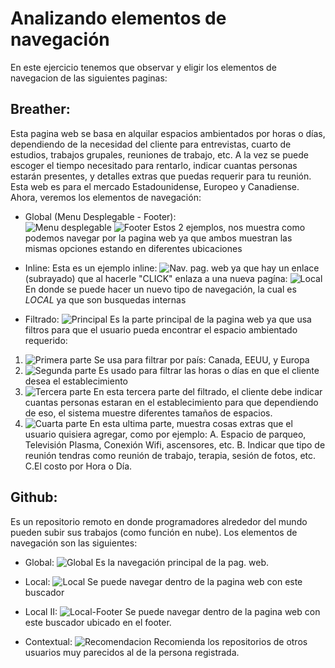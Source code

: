 # Analizando elementos de navegación  

En este ejercicio tenemos que observar y eligir los elementos de navegacion de las siguientes paginas:  

 ## Breather:   

 Esta pagina web se basa en alquilar espacios ambientados por horas o días, dependiendo de la necesidad del cliente para entrevistas, cuarto de estudios, trabajos grupales, reuniones de trabajo, etc. A la vez se puede escoger el tiempo necesitado para rentarlo, indicar cuantas personas estarán presentes, y detalles extras que puedas requerir para tu reunión. Esta web es para el mercado Estadounidense, Europeo y Canadiense.
Ahora, veremos los elementos de navegación:  

- Global (Menu Desplegable - Footer):  
![Menu desplegable](assets/breather/globalmd.png)
![Footer](assets/breather/global.png)
Estos 2 ejemplos, nos muestra como podemos navegar por la pagina web ya que ambos muestran las mismas opciones estando en diferentes ubicaciones

- Inline:
Esta es un ejemplo inline:
![Nav. pag. web](assets/breather/inline.png)
 ya que hay un  enlace (subrayado) que al hacerle "CLICK" enlaza a una nueva pagína:
 ![Local](assets/breather/local.png)
 En donde se puede hacer un nuevo tipo de navegación, la cual es _LOCAL_ ya que son busquedas internas

 - Filtrado:
 ![Principal](assets/breather/filtrados.png)
 Es la parte principal de la pagina web ya que usa filtros para que el usuario pueda encontrar el espacio ambientado requerido:
 1. ![Primera parte](assets/breather/filtrado_2.1.png) Se usa para filtrar por país: Canada, EEUU, y Europa
 2. ![Segunda parte](assets/breather/filtrado_2.2.png) Es usado para filtrar las horas o días en que el cliente desea el establecimiento
 3. ![Tercera parte](assets/breather/filtrado_2.3.png)
 En esta tercera parte del filtrado, el cliente debe indicar cuantas personas estaran en el establecimiento para que dependiendo de eso, el sistema muestre diferentes tamaños de espacios.
 4. ![Cuarta parte](assets/breather/filtrado_2.4.png) En esta ultima parte, muestra cosas extras que el usuario quisiera agregar, como por ejemplo:
  A. Espacio de parqueo, Televisión Plasma, Conexión Wifi, ascensores, etc.
  B. Indicar que tipo de reunión tendras como reunión de trabajo, terapia, sesión de fotos, etc.
  C.El costo por Hora o Día.

## Github:  

Es un repositorio remoto en donde programadores alrededor del mundo pueden subir sus trabajos (como función en nube). Los elementos de navegación son las siguientes:  

- Global:
![Global](assets/github/global.png)
Es la navegación principal de la pag. web.  

- Local:
![Local](assets/github/Local.png)
Se puede navegar dentro de la pagina web con este buscador
- Local II:
![Local-Footer](assets/github/local-2.png)
Se puede navegar dentro de la pagina web con este buscador ubicado en el footer.

- Contextual:
![Recomendacion](assets/github/contextual.png)
Recomienda los repositorios de otros usuarios muy parecidos al de la persona registrada.
